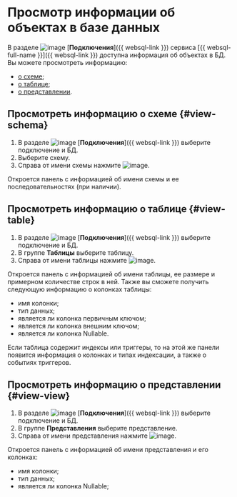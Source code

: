 # Просмотр информации об объектах в базе данных

В разделе ![image](../../_assets/console-icons/folder-tree.svg) [**Подключения**]({{ websql-link }}) сервиса [{{ websql-full-name }}]({{ websql-link }}) доступна информация об объектах в БД. Вы можете просмотреть информацию:

* [о схеме](#view-schema);
* [о таблице](#view-table);
* [о представлении](#view-view).

## Просмотреть информацию о схеме {#view-schema}

1. В разделе ![image](../../_assets/console-icons/folder-tree.svg) [**Подключения**]({{ websql-link }}) выберите подключение и БД.
1. Выберите схему.
1. Справа от имени схемы нажмите ![image](../../_assets/console-icons/sliders-vertical.svg).

Откроется панель с информацией об имени схемы и ее последовательностях (при наличии).

## Просмотреть информацию о таблице {#view-table}

1. В разделе ![image](../../_assets/console-icons/folder-tree.svg) [**Подключения**]({{ websql-link }}) выберите подключение и БД.
1. В группе **Таблицы** выберите таблицу.
1. Справа от имени таблицы нажмите ![image](../../_assets/console-icons/sliders-vertical.svg).

Откроется панель с информацией об имени таблицы, ее размере и примерном количестве строк в ней. Также вы сможете получить следующую информацию о колонках таблицы:

* имя колонки;
* тип данных;
* является ли колонка первичным ключом;
* является ли колонка внешним ключом;
* является ли колонка Nullable.

Если таблица содержит индексы или триггеры, то на этой же панели появится информация о колонках и типах индексации, а также о событиях триггеров.

## Просмотреть информацию о представлении {#view-view}

1. В разделе ![image](../../_assets/console-icons/folder-tree.svg) [**Подключения**]({{ websql-link }}) выберите подключение и БД.
1. В группе **Представления** выберите представление.
1. Справа от имени представления нажмите ![image](../../_assets/console-icons/sliders-vertical.svg).

Откроется панель с информацией об имени представления и его колонках:

* имя колонки;
* тип данных;
* является ли колонка Nullable;
